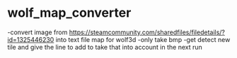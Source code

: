 # wolf_map_converter

-convert image from https://steamcommunity.com/sharedfiles/filedetails/?id=1325446230 into text file map for wolf3d
-only take bmp
-get detect new tile and give the line to add to take that into account in the next run
